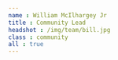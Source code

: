 ```yaml
---
name : William McIlhargey Jr
title : Community Lead
headshot : /img/team/bill.jpg
class : community
all : true
---
```

